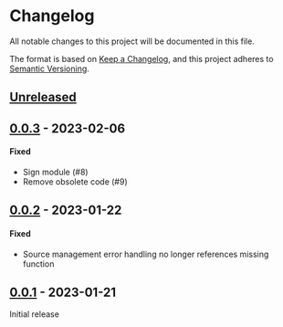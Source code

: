 # Changelog
All notable changes to this project will be documented in this file.

The format is based on [Keep a Changelog](https://keepachangelog.com/en/1.0.0/),
and this project adheres to [Semantic Versioning](https://semver.org/spec/v2.0.0.html).

## [Unreleased]

## [0.0.3] - 2023-02-06

#### Fixed

- Sign module (#8)
- Remove obsolete code (#9)

## [0.0.2] - 2023-01-22

#### Fixed

- Source management error handling no longer references missing function

## [0.0.1] - 2023-01-21

Initial release

[Unreleased]: https://github.com/AnyPackage/AnyPackage.Chocolatey/compare/v0.0.3...HEAD
[0.0.3]: https://github.com/AnyPackage/AnyPackage.Chocolatey/releases/tag/v0.0.3
[0.0.2]: https://github.com/AnyPackage/AnyPackage.Chocolatey/releases/tag/v0.0.2
[0.0.1]: https://github.com/AnyPackage/AnyPackage.Chocolatey/releases/tag/v0.0.1